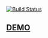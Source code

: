 [![Build Status](https://secure.travis-ci.org/kidomah/tscheme.png?branch=master)](http://travis-ci.org/kidomah/tscheme)

## [DEMO](http://kidomah.github.io/tscheme/)
